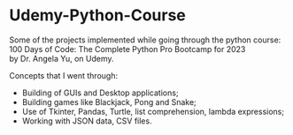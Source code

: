 # Udemy-Python-Course

Some of the projects implemented while going through the python course:\
100 Days of Code: The Complete Python Pro Bootcamp for 2023\
by Dr. Angela Yu, on Udemy.

Concepts that I went through:
- Building of GUIs and Desktop applications;
- Building games like Blackjack, Pong and Snake;
- Use of Tkinter, Pandas, Turtle, list comprehension, lambda expressions;
- Working with JSON data, CSV files.
